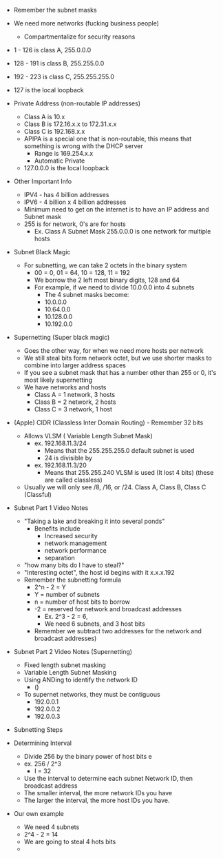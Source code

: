 - Remember the subnet masks
- We need more networks (fucking business people)
	- Compartmentalize for security reasons 
- 1 - 126 is class A, 255.0.0.0 
- 128 - 191 is class B, 255.255.0.0
- 192 - 223 is class C, 255.255.255.0 
- 127 is the local loopback 

- Private Address (non-routable IP addresses)
	- Class A is 10.x
	- Class B is 172.16.x.x to 172.31.x.x
	- Class C is 192.168.x.x
	- APIPA is a special one that is non-routable, this means that something is wrong with the DHCP server 
		- Range is 169.254.x.x
		- Automatic Private 
	- 127.0.0.0 is the local loopback 

- Other Important Info 
	- IPV4 - has 4 billion addresses
	- IPV6 - 4 billion x 4 billion addresses 
	- Minimum need to get on the internet is to have an IP address and Subnet mask 
	- 255 is for network, 0's are for hosts
		- Ex. Class A Subnet Mask 255.0.0.0 is one network for multiple hosts 

- Subnet Black Magic
	- For subnetting, we can take 2 octets in the binary system
		- 00 = 0, 01 = 64, 10 = 128, 11 = 192
		- We borrow the 2 left most binary digits, 128 and 64
		- For example, if we need to divide 10.0.0.0 into 4 subnets 
			- The 4 subnet masks become:
			- 10.0.0.0
			- 10.64.0.0
			- 10.128.0.0
			- 10.192.0.0

- Supernetting (Super black magic)
	- Goes the other way, for when we need more hosts per network 
	- We still steal bits form network octet, but we use shorter masks to combine into larger address spaces
	- If you see a subnet mask that has a number other than 255 or 0, it's most likely supernetting 
	- We have networks and hosts
		- Class A = 1 network, 3 hosts
		- Class B = 2 network, 2 hosts
		- Class C = 3 network, 1 host

- (Apple) CIDR (Classless Inter Domain Routing)
		- Remember 32 bits 
	- Allows VLSM ( Variable Length Subnet Mask)
		- ex. 192.168.11.3/24
			- Means that the 255.255.255.0 default subnet is used 
			- 24 is divisible by 
		- ex. 192.168.11.3/20 
			- Means that 255.255.240 VLSM is used (It lost 4 bits) (these are called classless)
	- Usually we will only see /8, /16, or /24. Class A, Class B, Class C  (Classful)

- Subnet Part 1 Video Notes
	- "Taking a lake and breaking it into several ponds"
		- Benefits include
			- Increased security
			- network management 
			- network performance
			- separation 
	- "how many bits do I have to steal?"
	- "Interesting octet", the host id begins with it x.x.x.192
	- Remember the subnetting formula 
		- 2^n - 2 = Y
		- Y = number of subnets
		- n = number of host bits to borrow
		- -2 = reserved for network and broadcast addresses 
			- Ex. 2^3 - 2 = 6, 
			- We need 6 subnets, and 3 host bits 
		- Remember we subtract two addresses for the network and broadcast addresses)

- Subnet Part 2 Video Notes (Supernetting)
	- Fixed length subnet masking
	- Variable Length Subnet Masking
	- Using ANDing to identify the network ID 
		- ()
	- To supernet networks, they must be contiguous
		- 192.0.0.1
		- 192.0.0.2
		- 192.0.0.3

- Subnetting Steps


- Determining Interval
	- Divide 256 by the binary power of host bits e
	- ex. 256 / 2^3 
		- I = 32 
	- Use the interval to determine each subnet Network ID, then broadcast address
	- The smaller interval, the more network IDs you have 
	- The larger the interval, the more host IDs you have.

- Our own example
	- We need 4 subnets
	- 2^4 - 2 = 14
	- We are going to steal 4 hots bits 
	- 